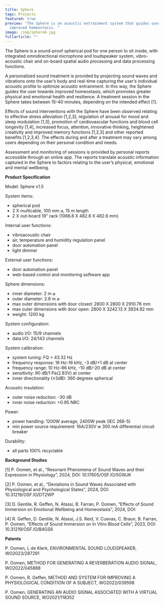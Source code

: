 ```yaml
---
title: Sphere
tags: Projects
featured: true
preview: "The Sphere is an acoustic entrainment system that guides users to
  improved homeostasis. "
image: /img/sphere6.jpg
fullarticle: ""
---
```

The Sphere is a sound-proof spherical pod for one person to sit inside, with integrated omnidirectional microphone and loudspeaker system, vibro-acoustic chair and on-board spatial audio processing and data processing functions. 



A personalized sound treatment is provided by projecting sound waves and vibrations onto the user’s body and real-time capturing the user’s individual acoustic profile to optimize acoustic entrainment. In this way, the Sphere guides the user towards improved homeostasis, which  promotes greater physical and emotional health and resilience. A treatment session in the Sphere takes between 15–40 minutes, depending on the intended effect \[1]. 



Effects of sound interventions with the Sphere have been observed relating to effective stress alleviation \[1,2,3], regulation of arousal for mood and sleep modulation \[1,3], promotion of cardiovascular functions and blood cell longevity \[1,4], increased focus, attention, innovative thinking, heightened creativity and improved memory functions \[1,2,3] and other reported benefits \[1,2,3,4]. The effects during and after a treatment may vary among users depending on their personal condition and needs.



Assessment and monitoring of sessions is provided by personal reports accessible through an online app. The reports translate acoustic information captured in the Sphere to factors relating to the user’s physical, emotional and mental wellbeing.



**Product Specification**

Model: Sphere v1.5

System items: 

* spherical pod
* 2 X multicable, 100 mm ⌀, 15 m length
* 2 X out-board 19” rack (1066.8 X 482.6 X 482.6 mm)

Internal user functions:

* vibroacoustic chair
* air, temperature and humidity regulation panel
* door automation panel
* light dimmer

External user functions:

* door automation panel
* web-based control and monitoring software app 

Sphere dimensions:

* inner diameter: 2 m ⌀
* outer diameter: 2.8 m ⌀
* max outer dimensions with door closed: 2800 X 2800 X 2910.76 mm
* max outer dimensions with door open: 2800 X 3242.13 X 3934.92 mm
* weight: 1200 kg

System configuration:

* audio I/O: 15/9 channels
* data I/O: 24/143 channels

System calibration:

* system tuning: FQ = 43.32 Hz
* frequency response: 16 Hz–16 kHz, -3 dB/+1 dB at center
* frequency range: 10 Hz–96 kHz, -10 dB/-20 dB at center
* sensitivity: 90 dB/1 Pa(2.83V) at center
* inner directionality (±3dB): 360 degrees spherical

Acoustic insulation:

* outer noise reduction: -30 dB 
* inner noise reduction: >0.95 NRC 

Power:

* power handling: 1200W average, 2400W peak (IEC 268-5)
* min power source requirement: 16A/230V w 300 mA differential circuit breaker 

Durability:

* all parts 100% recyclable



**Background Studies** 

\[1] P. Oomen, et al., “Resonant Phenomena of Sound Waves and their Expression in Physiology”, 2024, DOI: 10.17605/OSF.IO/5GWJK

\[2] P. Oomen, et al., “Deviations in Sound Waves Associated with Physiological and Psychological States”, 2024, DOI: 10.31219/OSF.IO/DT2WP

\[3] D. Gentile, R. Geffen, N. Atassi, B. Farran, P. Oomen, “Effects of Sound Immersion on Emotional Wellbeing and Homeostasis”, 2024, DOI:

\[4] R. Geffen, D. Gentile, N. Atassi, J.S. Reid, V. Cuevas, C. Braun, B. Farran, P. Oomen, “Effects of Sound Immersion on In Vitro Blood Cells”, 2023, DOI: 10.31219/OSF.IO/B4GS6 



**Patents** 

P. Oomen, L de Klerk, ENVIRONMENTAL SOUND LOUDSPEAKER, WO2023/287291

P. Oomen, METHOD FOR GENERATING A REVERBERATION AUDIO SIGNAL, WO2022/045888

P. Oomen, R. Geffen, METHOD AND SYSTEM FOR IMPROVING A PHYSIOLOGICAL CONDITION OF A SUBJECT, WO2022/039598

P. Oomen, GENERATING AN AUDIO SIGNAL ASSOCIATED WITH A VIRTUAL SOUND SOURCE, WO2021/118352[](https://osf.io/hvcqx/download/)
